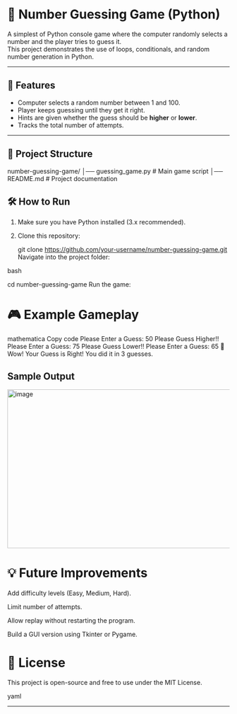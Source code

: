 # 🎲 Number Guessing Game (Python)

A simplest of  Python console game where the computer randomly selects a number and the player tries to guess it.  
This project demonstrates the use of loops, conditionals, and random number generation in Python.

---

## 🚀 Features
- Computer selects a random number between 1 and 100.
- Player keeps guessing until they get it right.
- Hints are given whether the guess should be **higher** or **lower**.
- Tracks the total number of attempts.

---

## 📂 Project Structure
number-guessing-game/
│── guessing_game.py # Main game script
│── README.md # Project documentation



## 🛠️ How to Run
1. Make sure you have Python installed (3.x recommended).  
2. Clone this repository:
  
   git clone https://github.com/your-username/number-guessing-game.git
Navigate into the project folder:

bash

cd number-guessing-game
Run the game:

# 🎮 Example Gameplay
mathematica
Copy code
Please Enter a Guess: 50
Please Guess Higher!!
Please Enter a Guess: 75
Please Guess Lower!!
Please Enter a Guess: 65
🎉 Wow! Your Guess is Right!
You did it in 3 guesses.

## Sample Output
<img width="747" height="359" alt="image" src="https://github.com/user-attachments/assets/98cc13f9-40f3-4224-a91e-4c02568615d3" />


# 💡 Future Improvements
Add difficulty levels (Easy, Medium, Hard).

Limit number of attempts.

Allow replay without restarting the program.

Build a GUI version using Tkinter or Pygame.

# 📜 License
This project is open-source and free to use under the MIT License.

yaml


---

